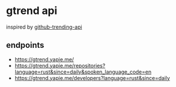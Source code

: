 # gtrend api
inspired by [github-trending-api](https://github.com/huchenme/github-trending-api)

## endpoints
 - https://gtrend.yapie.me/
 - https://gtrend.yapie.me/repositories?language=rust&since=daily&spoken_language_code=en
 - https://gtrend.yapie.me/developers?language=rust&since=daily
